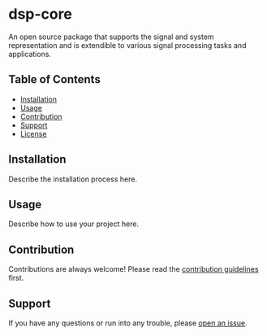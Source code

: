 # dsp-core

An open source package that supports the signal and system representation and is extendible to various signal processing tasks and applications.

## Table of Contents

- [Installation](#installation)
- [Usage](#usage)
- [Contribution](#contribution)
- [Support](#support)
- [License](#license)

## Installation

Describe the installation process here.

## Usage 

Describe how to use your project here.

## Contribution

Contributions are always welcome! Please read the [contribution guidelines](CONTRIBUTING.md) first.

## Support

If you have any questions or run into any trouble, please [open an issue](https://github.com/abdullah131566/dsp-core/issues/new).
<!-- 
## License

This project is licensed under the terms of the XYZ license. -->
